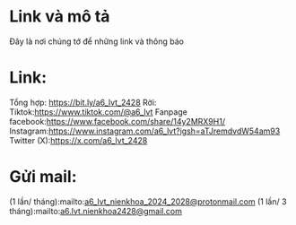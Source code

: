 # Link và mô tả
Đây là nơi chúng tớ để những link và thông báo
# Link:
Tổng hợp: https://bit.ly/a6_lvt_2428
Rời:
Tiktok:https://www.tiktok.com/@a6_lvt
Fanpage facebook:https://www.facebook.com/share/14y2MRX9H1/
Instagram:https://www.instagram.com/a6_lvt?igsh=aTJremdvdW54am93
Twitter (X):https://x.com/a6_lvt_2428
# Gửi mail:
(1 lần/ tháng):mailto:a6_lvt_nienkhoa_2024_2028@protonmail.com
(1 lần/ 3 tháng):mailto:a6.lvt.nienkhoa2428@gmail.com
